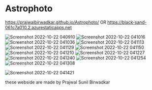 # Astrophoto

https://prajwalbirwadkar.github.io/Astrophoto/
OR
https://black-sand-061c7a010.2.azurestaticapps.net

![Screenshot 2022-10-22 040910](https://user-images.githubusercontent.com/92249528/197299458-1790c028-7682-42a5-a8c9-ec2f65e29f2b.png)
![Screenshot 2022-10-22 041016](https://user-images.githubusercontent.com/92249528/197299473-794d49ec-fb2f-42a0-a666-b39f9860d56f.png)
![Screenshot 2022-10-22 041036](https://user-images.githubusercontent.com/92249528/197299484-425cd359-c8c9-416c-967e-d1c7ed2e4a22.png)
![Screenshot 2022-10-22 041113](https://user-images.githubusercontent.com/92249528/197299502-4a5ecaa9-1d96-4a29-bb60-5a38dae7cebc.png)
![Screenshot 2022-10-22 041129](https://user-images.githubusercontent.com/92249528/197299515-2e3a5e5d-9951-47ce-8194-f8f3d81e57c6.png)
![Screenshot 2022-10-22 041150](https://user-images.githubusercontent.com/92249528/197299531-5bbf6af8-7a56-4284-9aa8-d79d1d9814e4.png)
![Screenshot 2022-10-22 041210](https://user-images.githubusercontent.com/92249528/197299548-b638b252-c582-4834-9c54-a0893caa8c65.png)
![Screenshot 2022-10-22 041227](https://user-images.githubusercontent.com/92249528/197299585-bce4226f-7aee-4104-9ac1-448abe43805e.png)
![Screenshot 2022-10-22 041240](https://user-images.githubusercontent.com/92249528/197299601-5b85ff38-9592-4440-ad1f-7a858cc5a88d.png)
![Screenshot 2022-10-22 041254](https://user-images.githubusercontent.com/92249528/197299612-c5183071-481d-44df-9dba-7f13d805424b.png)
![Screenshot 2022-10-22 041308](https://user-images.githubusercontent.com/92249528/197299633-113cd109-fa47-443d-a7c5-beeb11983f87.png)


![Screenshot 2022-10-22 041421](https://user-images.githubusercontent.com/92249528/197299643-64410e15-84eb-4d76-a5c4-e70975e510df.png)




these webside are made by Prajwal Sunil Birwadkar 
